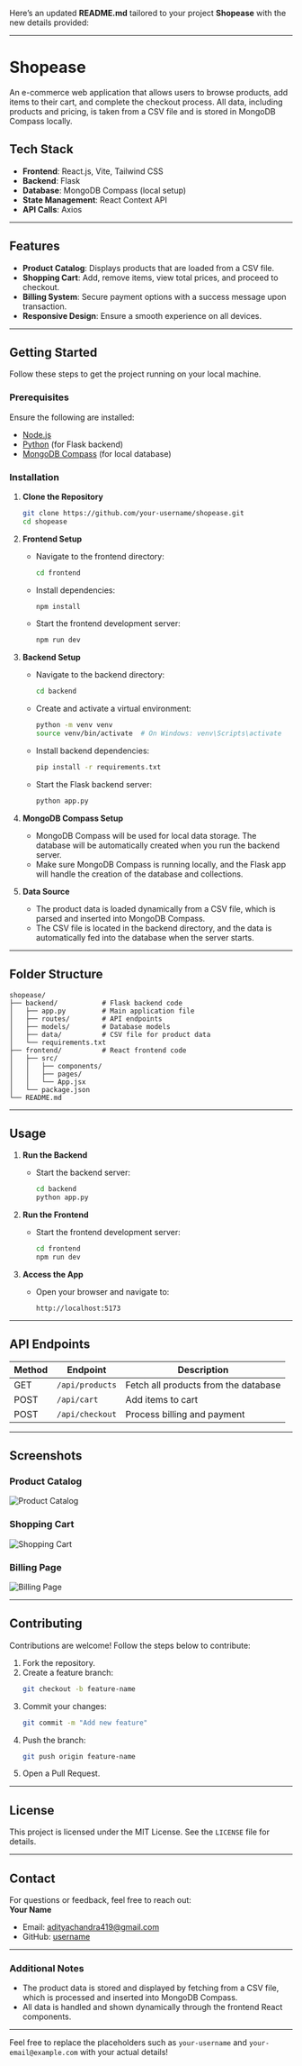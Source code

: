 Here’s an updated **README.md** tailored to your project **Shopease** with the new details provided:

---

# **Shopease**

An e-commerce web application that allows users to browse products, add items to their cart, and complete the checkout process. All data, including products and pricing, is taken from a CSV file and is stored in MongoDB Compass locally.

## **Tech Stack**
- **Frontend**: React.js, Vite, Tailwind CSS
- **Backend**: Flask
- **Database**: MongoDB Compass (local setup)
- **State Management**: React Context API
- **API Calls**: Axios

---

## **Features**
- **Product Catalog**: Displays products that are loaded from a CSV file.
- **Shopping Cart**: Add, remove items, view total prices, and proceed to checkout.
- **Billing System**: Secure payment options with a success message upon transaction.
- **Responsive Design**: Ensure a smooth experience on all devices.

---

## **Getting Started**

Follow these steps to get the project running on your local machine.

### **Prerequisites**
Ensure the following are installed:
- [Node.js](https://nodejs.org/)
- [Python](https://www.python.org/) (for Flask backend)
- [MongoDB Compass](https://www.mongodb.com/products/compass) (for local database)

### **Installation**

1. **Clone the Repository**
   ```bash
   git clone https://github.com/your-username/shopease.git
   cd shopease
   ```

2. **Frontend Setup**
   - Navigate to the frontend directory:
     ```bash
     cd frontend
     ```
   - Install dependencies:
     ```bash
     npm install
     ```
   - Start the frontend development server:
     ```bash
     npm run dev
     ```

3. **Backend Setup**
   - Navigate to the backend directory:
     ```bash
     cd backend
     ```
   - Create and activate a virtual environment:
     ```bash
     python -m venv venv
     source venv/bin/activate  # On Windows: venv\Scripts\activate
     ```
   - Install backend dependencies:
     ```bash
     pip install -r requirements.txt
     ```
   - Start the Flask backend server:
     ```bash
     python app.py
     ```

4. **MongoDB Compass Setup**
   - MongoDB Compass will be used for local data storage. The database will be automatically created when you run the backend server.
   - Make sure MongoDB Compass is running locally, and the Flask app will handle the creation of the database and collections.

5. **Data Source**
   - The product data is loaded dynamically from a CSV file, which is parsed and inserted into MongoDB Compass.
   - The CSV file is located in the backend directory, and the data is automatically fed into the database when the server starts.

---

## **Folder Structure**
```
shopease/
├── backend/           # Flask backend code
│   ├── app.py         # Main application file
│   ├── routes/        # API endpoints
│   ├── models/        # Database models
│   ├── data/          # CSV file for product data
│   └── requirements.txt
├── frontend/          # React frontend code
│   ├── src/
│   │   ├── components/
│   │   ├── pages/
│   │   └── App.jsx
│   └── package.json
└── README.md
```

---

## **Usage**

1. **Run the Backend**
   - Start the backend server:
     ```bash
     cd backend
     python app.py
     ```

2. **Run the Frontend**
   - Start the frontend development server:
     ```bash
     cd frontend
     npm run dev
     ```

3. **Access the App**
   - Open your browser and navigate to:
     ```
     http://localhost:5173
     ```

---

## **API Endpoints**
| Method | Endpoint           | Description                    |
|--------|--------------------|--------------------------------|
| GET    | `/api/products`     | Fetch all products from the database |
| POST   | `/api/cart`         | Add items to cart              |
| POST   | `/api/checkout`     | Process billing and payment    |

---

## **Screenshots**

### **Product Catalog**
![Product Catalog](public/Screenshot%202024-12-05%20175309.png)

### **Shopping Cart**
![Shopping Cart](public/Screenshot%202024-12-05%20175348.png)

### **Billing Page**
![Billing Page](public/Screenshot%202024-12-05%20175404.png)

---

## **Contributing**
Contributions are welcome! Follow the steps below to contribute:
1. Fork the repository.
2. Create a feature branch:
   ```bash
   git checkout -b feature-name
   ```
3. Commit your changes:
   ```bash
   git commit -m "Add new feature"
   ```
4. Push the branch:
   ```bash
   git push origin feature-name
   ```
5. Open a Pull Request.

---

## **License**
This project is licensed under the MIT License. See the `LICENSE` file for details.

---

## **Contact**
For questions or feedback, feel free to reach out:  
**Your Name**  
- Email: adityachandra419@gmail.com  
- GitHub: [username](https://github.com/adityachandra512)

---

### **Additional Notes**
- The product data is stored and displayed by fetching from a CSV file, which is processed and inserted into MongoDB Compass.
- All data is handled and shown dynamically through the frontend React components.

---

Feel free to replace the placeholders such as `your-username` and `your-email@example.com` with your actual details!

